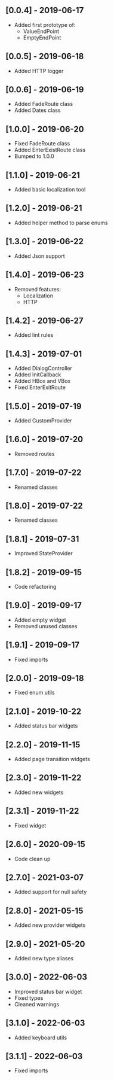 ## [0.0.4] - 2019-06-17

* Added first prototype of:
    - ValueEndPoint
    - EmptyEndPoint

## [0.0.5] - 2019-06-18

* Added HTTP logger

## [0.0.6] - 2019-06-19

* Added FadeRoute class
* Added Dates class

## [1.0.0] - 2019-06-20

* Fixed FadeRoute class
* Added EnterExistRoute class
* Bumped to 1.0.0

## [1.1.0] - 2019-06-21

* Added basic localization tool

## [1.2.0] - 2019-06-21

* Added helper method to parse enums

## [1.3.0] - 2019-06-22

* Added Json support

## [1.4.0] - 2019-06-23

* Removed features:
    - Localization
    - HTTP

## [1.4.2] - 2019-06-27

* Added lint rules

## [1.4.3] - 2019-07-01

* Added DialogController
* Added InitCallback
* Added HBox and VBox
* Fixed EnterExitRoute

## [1.5.0] - 2019-07-19

* Added CustomProvider

## [1.6.0] - 2019-07-20

* Removed routes

## [1.7.0] - 2019-07-22

* Renamed classes

## [1.8.0] - 2019-07-22

* Renamed classes

## [1.8.1] - 2019-07-31

* Improved StateProvider

## [1.8.2] - 2019-09-15

* Code refactoring

## [1.9.0] - 2019-09-17

* Added empty widget
* Removed unused classes

## [1.9.1] - 2019-09-17

* Fixed imports

## [2.0.0] - 2019-09-18

* Fixed enum utils

## [2.1.0] - 2019-10-22

* Added status bar widgets

## [2.2.0] - 2019-11-15

* Added page transition widgets

## [2.3.0] - 2019-11-22

* Added new widgets

## [2.3.1] - 2019-11-22

* Fixed widget

## [2.6.0] - 2020-09-15

* Code clean up

## [2.7.0] - 2021-03-07

* Added support for null safety

## [2.8.0] - 2021-05-15

* Added new provider widgets

## [2.9.0] - 2021-05-20

* Added new type aliases

## [3.0.0] - 2022-06-03

* Improved status bar widget
* Fixed types
* Cleaned warnings

## [3.1.0] - 2022-06-03

* Added keyboard utils

## [3.1.1] - 2022-06-03

* Fixed imports